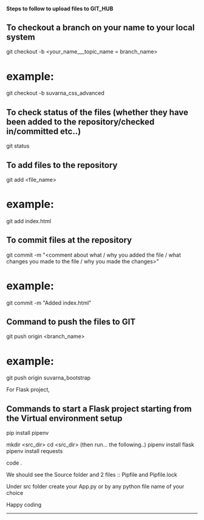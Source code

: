 #### Steps to follow to upload files to GIT_HUB

## To checkout a branch on your name to your local system
git checkout -b <your_name___topic_name = branch_name>

# example:
git checkout -b suvarna_css_advanced

## To check status of the files (whether they have been added to the repository/checked in/committed etc..)
git status

## To add files to the repository
git add <file_name>

# example:
git add index.html

## To commit files at the repository
git commit -m "<comment about what / why you added the file / what changes you made to the file / why you made the changes>"

# example:
git commit -m "Added index.html"


## Command to push the files to GIT
git push origin <branch_name>

# example:
git push origin suvarna_bootstrap


For Flask project,

## Commands to start a Flask project starting from the Virtual environment setup
pip install pipenv

mkdir <src_dir>
cd <src_dir>
(then run... the following..)
pipenv install flask
pipenv install requests

code .

We should see the Source folder and 2 files :: Pipfile and Pipfile.lock

Under src folder create your App.py or by any python file name of your choice 

Happy coding

******************************


